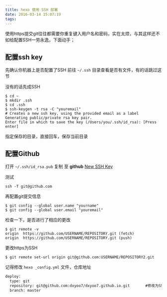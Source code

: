 ```yaml
---
title: hexo 使用 SSH 部署
date: 2016-03-14 15:07:19
tags:
---
```


使用https提交git往往都需要你重复键入用户名和密码，实在太烦，与其这样还不如给配置SSH一劳永逸，下面动手；



## 配置ssh key

先确认你机器上是否配置了SSH
前往 ``~/.ssh`` 目录查看是否有文件，有的话跳过这节

没有的话先成SSH


``` Shell
$ cd ~
$ mkdir .ssh
$ cd .ssh
$ ssh-keygen -t rsa -C "youremail"
# Creates a new ssh key, using the provided email as a label
Generating public/private rsa key pair.
Enter file in which to save the key (/Users/you/.ssh/id_rsa): [Press enter]
```

指定保存的目录，直接回车，保存当前目录


## 配置Github

打开 ``~/.ssh/id_rsa.pub`` 复制 至 **github** [New SSH Key](https://github.com/settings/ssh)

测试

``` Shell
ssh -T git@github.com
```

再配置git提交信息
``` Shell
$ git config --global user.name "yourname"
$ git config --global user.email "youremail"
```

检查一下，是否进行了相应的更改

``` Shell
$ git remote -v
origin  https://github.com/USERNAME/REPOSITORY.git (fetch)
origin  https://github.com/USERNAME/REPOSITORY.git (push)
```

更改https为SSH
``` Shell
$ git remote set-url origin git@github.com:USERNAME/REPOSITORY2.git
```

记得修改 ``hexo _config.yml`` 文件，仓库地址

``` Xml
deploy:
  type: git
  repository: git@github.com:dxyoo7/dxyoo7.github.io.git       #修改为SSH协议
  branch: master
```


